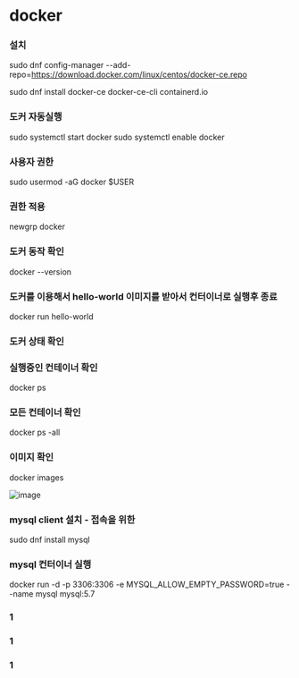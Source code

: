 # docker
### 설치
sudo dnf config-manager --add-repo=https://download.docker.com/linux/centos/docker-ce.repo

sudo dnf install docker-ce docker-ce-cli containerd.io

###  도커 자동실행
sudo systemctl start docker
sudo systemctl enable docker


###  사용자 권한
sudo usermod -aG docker $USER
###  권한 적용
newgrp docker

###  도커 동작 확인
docker --version
###  도커를 이용해서 hello-world 이미지를 받아서 컨터이너로 실행후 종료
docker run hello-world

###  도커 상태 확인
###  실행중인 컨테이너 확인
docker ps
###  모든 컨테이너 확인
docker ps -all
###  이미지 확인
docker images


![image](https://github.com/pia222kr20240629/docker/assets/174164680/480d042f-80af-4d21-a891-c223ebe1541e)


### mysql client 설치 - 접속을 위한
sudo dnf install mysql

### mysql 컨터이너 실행
docker run -d -p 3306:3306 -e MYSQL_ALLOW_EMPTY_PASSWORD=true --name mysql mysql:5.7
### 1
### 1
### 1
